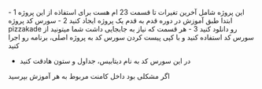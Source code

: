 این پروژه شامل آخرین تغیرات تا قسمت 23 ام هست
برای استفاذه از این پروژه
1 - ابتدا طبق آموزش در دوره قدم به قدم یک پروژه ایجاد کنید
2 - سورس کد پروژه pizzakade رو دانلود کنید
3 - هر قسمت که نیاز به جابجایی داشت شما میتونید از سورس کد استفاده کنید و با کپی پیست کردن سورس کد به پروژه اصلی، برنامه رو اجرا کنید


- در این سورس کد به نام دیتابیس، جداول و ستون هادقت کنید

 اگر مشکلی بود داخل کامنت مربوط به هر آموزش بپرسید
